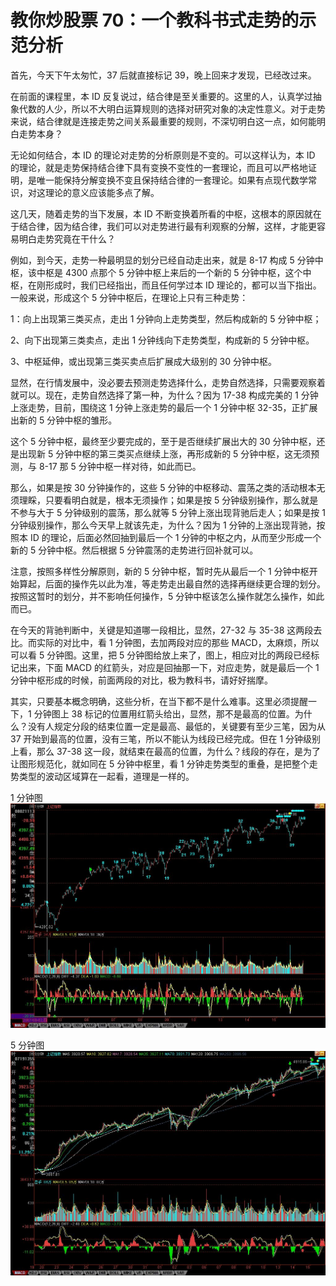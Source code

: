 # 教你炒股票 70：一个教科书式走势的示范分析

首先，今天下午太匆忙，37 后就直接标记 39，晚上回来才发现，已经改过来。

在前面的课程里，本 ID 反复说过，结合律是至关重要的。这里的人，认真学过抽象代数的人少，所以不大明白运算规则的选择对研究对象的决定性意义。对于走势来说，结合律就是连接走势之间关系最重要的规则，不深切明白这一点，如何能明白走势本身？

无论如何结合，本 ID 的理论对走势的分析原则是不变的。可以这样认为，本 ID 的理论，就是走势保持结合律下具有变换不变性的一套理论，而且可以严格地证明，是唯一能保持分解变换不变且保持结合律的一套理论。如果有点现代数学常识，对这理论的意义应该能多点了解。

这几天，随着走势的当下发展，本 ID 不断变换着所看的中枢，这根本的原因就在于结合律，因为结合律，我们可以对走势进行最有利观察的分解，这样，才能更容易明白走势究竟在干什么？

例如，到今天，走势一种最明显的划分已经自动走出来，就是 8-17 构成 5 分钟中枢，该中枢是 4300 点那个 5 分钟中枢上来后的一个新的 5 分钟中枢，这个中枢，在刚形成时，我们已经指出，而且任何学过本 ID 理论的，都可以当下指出。一般来说，形成这个 5 分钟中枢后，在理论上只有三种走势：

1：向上出现第三类买点，走出 1 分钟向上走势类型，然后构成新的 5 分钟中枢；

2、向下出现第三类卖点，走出 1 分钟线向下走势类型，构成新的 5 分钟中枢。

3、中枢延伸，或出现第三类买卖点后扩展成大级别的 30 分钟中枢。

显然，在行情发展中，没必要去预测走势选择什么，走势自然选择，只需要观察着就可以。现在，走势自然选择了第一种，为什么？因为 17-38 构成完美的 1 分钟上涨走势，目前，围绕这 1 分钟上涨走势的最后一个 1 分钟中枢 32-35，正扩展出新的 5 分钟中枢的雏形。

这个 5 分钟中枢，最终至少要完成的，至于是否继续扩展出大的 30 分钟中枢，还是出现新 5 分钟中枢的第三类买点继续上涨，再形成新的 5 分钟中枢，这无须预测，与 8-17 那 5 分钟中枢一样对待，如此而已。

那么，如果是按 30 分钟操作的，这些 5 分钟的中枢移动、震荡之类的活动根本无须理睬，只要看明白就是，根本无须操作；如果是按 5 分钟级别操作，那么就是不参与大于 5 分钟级别的震荡，那么就等 5 分钟上涨出现背驰后走人；如果是按 1 分钟级别操作，那么今天早上就该先走，为什么？因为 1 分钟的上涨出现背驰，按照本 ID 的理论，后面必然回抽到最后一个 1 分钟的中枢之内，从而至少形成一个新的 5 分钟中枢。然后根据 5 分钟震荡的走势进行回补就可以。

注意，按照多样性分解原则，新的 5 分钟中枢，暂时先从最后一个 1 分钟中枢开始算起，后面的操作先以此为准，等走势走出最自然的选择再继续更合理的划分。按照这暂时的划分，并不影响任何操作，5 分钟中枢该怎么操作就怎么操作，如此而已。

在今天的背驰判断中，关键是知道哪一段相比，显然，27-32 与 35-38 这两段去比。而实际的对比中，看 1 分钟图，去加两段对应的那些 MACD，太麻烦，所以可以看 5 分钟图。这里，把 5 分钟图给放上来了，图上，相应对比的两段已经标记出来，下面 MACD 的红箭头，对应是回抽那一下，对应走势，就是最后一个 1 分钟中枢形成的时候，前面两段的对比，极为教科书，请好好揣摩。

其实，只要基本概念明确，这些分析，在当下都不是什么难事。这里必须提醒一下，1 分钟图上 38 标记的位置用红箭头给出，显然，那不是最高的位置。为什么？没有人规定分段的结束位置一定是最高、最低的，关键要有至少三笔，因为从 37 开始到最高的位置，没有三笔，所以不能认为线段已经完成。但在 1 分钟级别上看，那么 37-38 这一段，就结束在最高的位置，为什么？线段的存在，是为了让图形规范化，就如同在 5 分钟中枢里，看 1 分钟走势类型的重叠，是把整个走势类型的波动区域算在一起看，道理是一样的。

1 分钟图
![](./1.jpeg)

5 分钟图
![](./2.jpeg)
